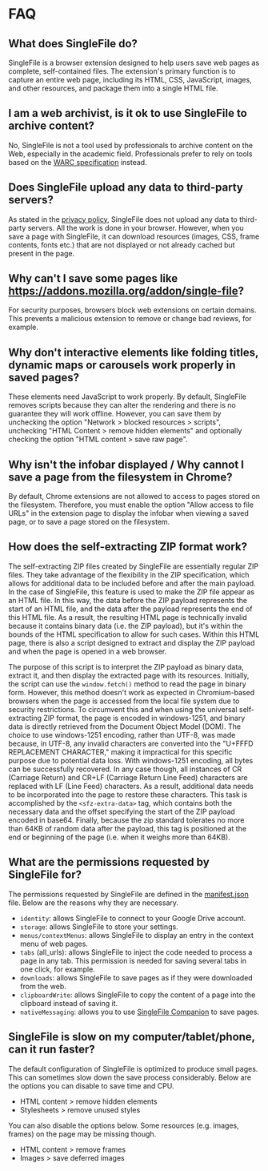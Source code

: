 # FAQ

## What does SingleFile do?
SingleFile is a browser extension designed to help users save web pages as complete, self-contained files. The extension's primary function is to capture an entire web page, including its HTML, CSS, JavaScript, images, and other resources, and package them into a single HTML file.

## I am a web archivist, is it ok to use SingleFile to archive content?
No, SingleFile is not a tool used by professionals to archive content on the Web, especially in the academic field. Professionals prefer to rely on tools based on the [WARC specification](https://iipc.github.io/warc-specifications/) instead. 

## Does SingleFile upload any data to third-party servers?
As stated in the [privacy policy](https://github.com/gildas-lormeau/SingleFile/blob/master/privacy.md), SingleFile does not upload any data to third-party servers. All the work is done in your browser. However, when you save a page with SingleFile, it can download resources (images, CSS, frame contents, fonts etc.) that are not displayed or not already cached but present in the page.

## Why can't I save some pages like https://addons.mozilla.org/addon/single-file?
For security purposes, browsers block web extensions on certain domains. This prevents a malicious extension to remove or change bad reviews, for example.

## Why don't interactive elements like folding titles, dynamic maps or carousels work properly in saved pages?
These elements need JavaScript to work properly. By default, SingleFile removes scripts because they can alter the rendering and there is no guarantee they will work offline. However, you can save them by unchecking the option "Network > blocked resources > scripts", unchecking "HTML Content > remove hidden elements" and optionally checking the option "HTML content > save raw page".

## Why isn't the infobar displayed / Why cannot I save a page from the filesystem in Chrome?
By default, Chrome extensions are not allowed to access to pages stored on the filesystem. Therefore, you must enable the option "Allow access to file URLs" in the extension page to display the infobar when viewing a saved page, or to save a page stored on the filesystem.

## How does the self-extracting ZIP format work?
The self-extracting ZIP files created by SingleFile are essentially regular ZIP files. They take advantage of the flexibility in the ZIP specification, which allows for additional data to be included before and after the main payload. In the case of SingleFile, this feature is used to make the ZIP file appear as an HTML file. In this way, the data before the ZIP payload represents the start of an HTML file, and the data after the payload represents the end of this HTML file. As a result, the resulting HTML page is technically invalid because it contains binary data (i.e. the ZIP payload), but it's within the bounds of the HTML specification to allow for such cases. Within this HTML page, there is also a script designed to extract and display the ZIP payload and when the page is opened in a web browser.

The purpose of this script is to interpret the ZIP payload as binary data, extract it, and then display the extracted page with its resources. Initially, the script can use the `window.fetch()` method to read the page in binary form. However, this method doesn't work as expected in Chromium-based browsers when the page is accessed from the local file system due to security restrictions. To circumvent this and when using the universal self-extracting ZIP format, the page is encoded in windows-1251, and binary data is directly retrieved from the Document Object Model (DOM). The choice to use windows-1251 encoding, rather than UTF-8, was made because, in UTF-8, any invalid characters are converted into the "U+FFFD REPLACEMENT CHARACTER," making it impractical for this specific purpose due to potential data loss. With windows-1251 encoding, all bytes can be successfully recovered. In any case though, all instances of CR (Carriage Return) and CR+LF (Carriage Return Line Feed) characters are replaced with LF (Line Feed) characters. As a result, additional data needs to be incorporated into the page to restore these characters. This task is accomplished by the `<sfz-extra-data>` tag, which contains both the necessary data and the offset specifying the start of the ZIP payload encoded in base64. Finally, because the zip standard tolerates no more than 64KB of random data after the payload, this tag is positioned at the end or beginning of the page (i.e. when it weighs more than 64KB).

## What are the permissions requested by SingleFile for?
The permissions requested by SingleFile are defined in the [manifest.json](https://github.com/gildas-lormeau/SingleFile/blob/master/manifest.json) file. Below are the reasons why they are necessary.
 - `identity`: allows SingleFile to connect to your Google Drive account.
 - `storage`: allows SingleFile to store your settings.
 - `menus/contextMenus`: allows SingleFile to display an entry in the context menu of web pages.
 - `tabs` (all_urls): allows SingleFile to inject the code needed to process a page in any tab. This permission is needed for saving several tabs in one click, for example.
 - `downloads`: allows SingleFile to save pages as if they were downloaded from the web.
 - `clipboardWrite`: allows SingleFile to copy the content of a page into the clipboard instead of saving it.
 - `nativeMessaging`: allows you to use [SingleFile Companion](https://github.com/gildas-lormeau/single-file-companion) to save pages.

## SingleFile is slow on my computer/tablet/phone, can it run faster?
The default configuration of SingleFile is optimized to produce small pages. This can sometimes slow down the save process considerably. Below are the options you can disable to save time and CPU.
 - HTML content > remove hidden elements
 - Stylesheets > remove unused styles

You can also disable the options below. Some resources (e.g. images, frames) on the page may be missing though.
 - HTML content > remove frames
 - Images > save deferred images
